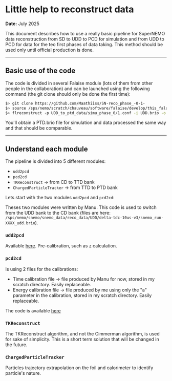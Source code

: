 # Little help to reconstruct data

**Date:** July 2025

This document describes how to use a really basic pipeline for SuperNEMO data reconstruction from SD to UDD to PCD for simulation and from UDD to PCD for data for the teo first phases of data taking. This method should be used only until official production is done.

---

## Basic use of the code

The code is divided in several Falaise module (lots of them from other people in the collaboration) and can be launched using the following command (the git clone should only be done the first time):

```bash
$> git clone https://github.com/Maathiiss/SN-reco_phase_-0-1-
$> source /sps/nemo/scratch/chauveau/software/falaise/develop/this_falaise.sh
$> flreconstruct -p UDD_to_ptd_data/simu_phase_0/1.conf -i UDD.brio -o PTD.brio
```

You'll obtain a PTD.brio file for simulation and data processed the same way and that should be comparable.

---

## Understand each module

The pipeline is divided into 5 different modules:

- `udd2pcd`
- `pcd2cd`
- `TKReconstruct` → from CD to TTD bank
- `ChargedParticleTracker` → from TTD to PTD bank

Lets start with the two modules `udd2pcd` and `pcd2cd`:

Theses two modules were written by Manu. This code is used to switch from the UDD bank to the CD bank (files are here: `/sps/nemo/snemo/snemo_data/reco_data/UDD/delta-tdc-10us-v3/snemo_run-XXXX_udd.brio`).

### `udd2pcd`

Available [here](https://github.com/SuperNEMO-DBD/Falaise/blob/c0b9854a02b6703080c9680ad8822deded0b6045/source/falaise/snemo/processing/udd2pcd_module.cc#L35). Pre-calibration, such as z calculation.

### `pcd2cd`

Is using 2 files for the calibrations:

- Time calibration file → file produced by Manu for now, stored in my scratch directory. Easily replaceable.
- Energy calibration file → file produced by me using only the "a" parameter in the calibration, stored in my scratch directory. Easily replaceable.

The code is available [here](https://github.com/SuperNEMO-DBD/Falaise/blob/c0b9854a02b6703080c9680ad8822deded0b6045/source/falaise/snemo/processing/pcd2cd_module.cc)

### `TKReconstruct`

The TKReconstruct algorithm, and not the Cimmerman algorithm, is used for sake of simplicity. This is a short term solution that will be changed in the future.

### `ChargedParticleTracker`

Particles trajectory extrapolation on the foil and calorimeter to identify particle's nature.

